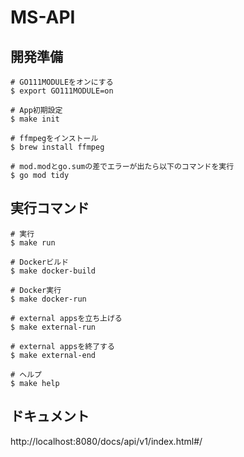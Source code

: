 # MS-API

## 開発準備

```
# GO111MODULEをオンにする
$ export GO111MODULE=on

# App初期設定
$ make init

# ffmpegをインストール
$ brew install ffmpeg

# mod.modとgo.sumの差でエラーが出たら以下のコマンドを実行
$ go mod tidy
```

## 実行コマンド

```
# 実行
$ make run

# Dockerビルド
$ make docker-build

# Docker実行
$ make docker-run

# external appsを立ち上げる
$ make external-run

# external appsを終了する
$ make external-end

# ヘルプ
$ make help
```

## ドキュメント

http://localhost:8080/docs/api/v1/index.html#/
